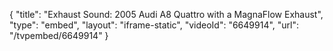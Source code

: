 {
    "title": "Exhaust Sound: 2005 Audi A8 Quattro with a MagnaFlow Exhaust",
    "type": "embed",
    "layout": "iframe-static",
    "videoId": "6649914",
    "url": "\/tvpembed\/6649914"
}